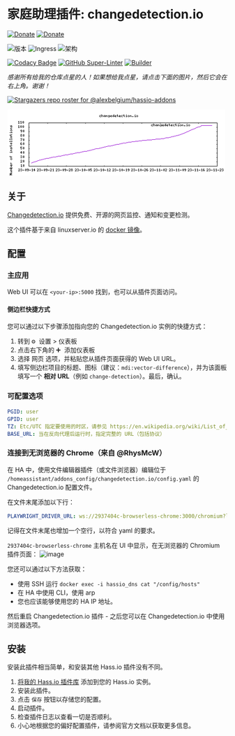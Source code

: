 # 家庭助理插件: changedetection.io

[![Donate][donation-badge]](https://www.buymeacoffee.com/alexbelgium)
[![Donate][paypal-badge]](https://www.paypal.com/donate/?hosted_button_id=DZFULJZTP3UQA)

![版本](https://img.shields.io/badge/dynamic/json?label=Version&query=%24.version&url=https%3A%2F%2Fraw.githubusercontent.com%2Falexbelgium%2Fhassio-addons%2Fmaster%2Fchangedetection.io%2Fconfig.json)
![Ingress](https://img.shields.io/badge/dynamic/json?label=Ingress&query=%24.ingress&url=https%3A%2F%2Fraw.githubusercontent.com%2Falexbelgium%2Fhassio-addons%2Fmaster%2Fchangedetection.io%2Fconfig.json)
![架构](https://img.shields.io/badge/dynamic/json?color=success&label=Arch&query=%24.arch&url=https%3A%2F%2Fraw.githubusercontent.com%2Falexbelgium%2Fhassio-addons%2Fmaster%2Fchangedetection.io%2Fconfig.json)

[![Codacy Badge](https://app.codacy.com/project/badge/Grade/9c6cf10bdbba45ecb202d7f579b5be0e)](https://www.codacy.com/gh/alexbelgium/hassio-addons/dashboard?utm_source=github.com&utm_medium=referral&utm_content=alexbelgium/hassio-addons&utm_campaign=Badge_Grade)
[![GitHub Super-Linter](https://img.shields.io/github/actions/workflow/status/alexbelgium/hassio-addons/weekly-supelinter.yaml?label=Lint%20code%20base)](https://github.com/alexbelgium/hassio-addons/actions/workflows/weekly-supelinter.yaml)
[![Builder](https://img.shields.io/github/actions/workflow/status/alexbelgium/hassio-addons/onpush_builder.yaml?label=Builder)](https://github.com/alexbelgium/hassio-addons/actions/workflows/onpush_builder.yaml)

[donation-badge]: https://img.shields.io/badge/Buy%20me%20a%20coffee%20(no%20paypal)-%23d32f2f?logo=buy-me-a-coffee&style=flat&logoColor=white
[paypal-badge]: https://img.shields.io/badge/Buy%20me%20a%20coffee%20with%20Paypal-0070BA?logo=paypal&style=flat&logoColor=white

_感谢所有给我的仓库点星的人！如果想给我点星，请点击下面的图片，然后它会在右上角。谢谢！_

[![Stargazers repo roster for @alexbelgium/hassio-addons](https://reporoster.com/stars/alexbelgium/hassio-addons)](https://github.com/alexbelgium/hassio-addons/stargazers)

![下载统计](https://raw.githubusercontent.com/alexbelgium/hassio-addons/master/changedetection.io/stats.png)

## 关于

[Changedetection.io](https://github.com/dgtlmoon/changedetection.io) 提供免费、开源的网页监控、通知和变更检测。

这个插件基于来自 linuxserver.io 的 [docker 镜像](https://github.com/linuxserver/docker-changedetection.io)。

## 配置

### 主应用

Web UI 可以在 `<your-ip>:5000` 找到，也可以从插件页面访问。

#### 侧边栏快捷方式

您可以通过以下步骤添加指向您的 Changedetection.io 实例的快捷方式：
1. 转到 <kbd>⚙ 设置</kbd> > <kbd>仪表板</kbd>
2. 点击右下角的 <kbd>➕ 添加仪表板</kbd>
3. 选择 <kbd>网页</kbd> 选项，并粘贴您从插件页面获得的 Web UI URL。
4. 填写侧边栏项目的标题、图标（建议：`mdi:vector-difference`），并为该面板填写一个 **相对 URL**（例如 `change-detection`）。最后，确认。

### 可配置选项

```yaml
PGID: user
GPID: user
TZ: Etc/UTC 指定要使用的时区，请参见 https://en.wikipedia.org/wiki/List_of_tz_database_time_zones#List
BASE_URL: 当在反向代理后运行时，指定完整的 URL（包括协议）
```

### 连接到无浏览器的 Chrome（来自 @RhysMcW）

在 HA 中，使用文件编辑器插件（或文件浏览器）编辑位于 `/homeassistant/addons_config/changedetection.io/config.yaml` 的 Changedetection.io 配置文件。

在文件末尾添加以下行： 
```yaml
PLAYWRIGHT_DRIVER_URL: ws://2937404c-browserless-chrome:3000/chromium?launch={"defaultViewport":{"height":720,"width":1280},"headless":false,"stealth":true}&blockAds=true
```

记得在文件末尾也增加一个空行，以符合 yaml 的要求。

`2937404c-browserless-chrome` 主机名在 UI 中显示，在无浏览器的 Chromium 插件页面：
![image](https://github.com/user-attachments/assets/a63514f6-027a-4361-a33f-0d8f87461279)

您还可以通过以下方法获取：
* 使用 SSH 运行 `docker exec -i hassio_dns cat "/config/hosts"`
* 在 HA 中使用 CLI，使用 arp
* 您也应该能够使用您的 HA IP 地址。

然后重启 Changedetection.io 插件 - 之后您可以在 Changedetection.io 中使用浏览器选项。

## 安装

安装此插件相当简单，和安装其他 Hass.io 插件没有不同。

1. [将我的 Hass.io 插件库][repository] 添加到您的 Hass.io 实例。
1. 安装此插件。
1. 点击 `保存` 按钮以存储您的配置。
1. 启动插件。
1. 检查插件日志以查看一切是否顺利。
1. 小心地根据您的偏好配置插件，请参阅官方文档以获取更多信息。

[repository]: https://github.com/alexbelgium/hassio-addons